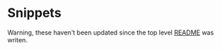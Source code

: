 # Snippets

Warning, these haven't been updated since the top level [README](../README.md) was writen.